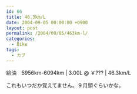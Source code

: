 ```yaml
---
id: 66
title: 46.3km/L
date: 2004-09-05 00:00:00 +0900
layout: post
permalink: /2004/09/05/463km-l/
categories:
  - Bike
tags:
  - カブ
---
```

給油　5956km-6094km | 3.00L @ ￥??? | 46.3km/L
  
これもいつだか覚えてません。９月頭ぐらいかな。
